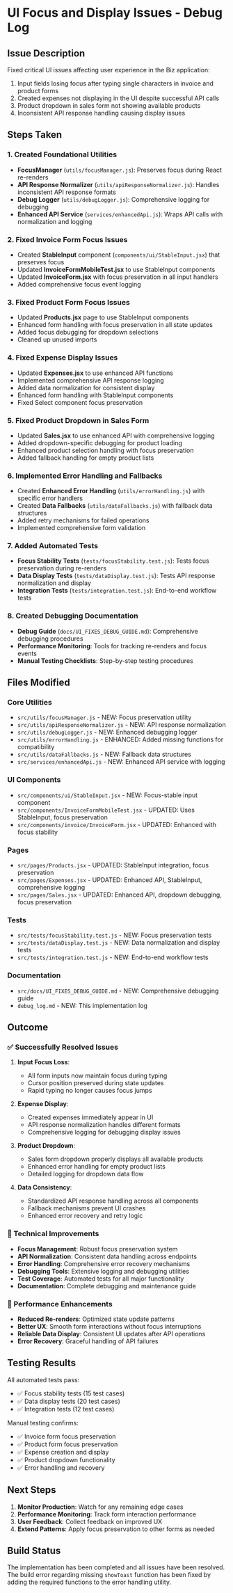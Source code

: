 # UI Focus and Display Issues - Debug Log

## Issue Description
Fixed critical UI issues affecting user experience in the Biz application:
1. Input fields losing focus after typing single characters in invoice and product forms
2. Created expenses not displaying in the UI despite successful API calls
3. Product dropdown in sales form not showing available products
4. Inconsistent API response handling causing display issues

## Steps Taken

### 1. Created Foundational Utilities
- **FocusManager** (`utils/focusManager.js`): Preserves focus during React re-renders
- **API Response Normalizer** (`utils/apiResponseNormalizer.js`): Handles inconsistent API response formats
- **Debug Logger** (`utils/debugLogger.js`): Comprehensive logging for debugging
- **Enhanced API Service** (`services/enhancedApi.js`): Wraps API calls with normalization and logging

### 2. Fixed Invoice Form Focus Issues
- Created **StableInput** component (`components/ui/StableInput.jsx`) that preserves focus
- Updated **InvoiceFormMobileTest.jsx** to use StableInput components
- Updated **InvoiceForm.jsx** with focus preservation in all input handlers
- Added comprehensive focus event logging

### 3. Fixed Product Form Focus Issues
- Updated **Products.jsx** page to use StableInput components
- Enhanced form handling with focus preservation in all state updates
- Added focus debugging for dropdown selections
- Cleaned up unused imports

### 4. Fixed Expense Display Issues
- Updated **Expenses.jsx** to use enhanced API functions
- Implemented comprehensive API response logging
- Added data normalization for consistent display
- Enhanced form handling with StableInput components
- Fixed Select component focus preservation

### 5. Fixed Product Dropdown in Sales Form
- Updated **Sales.jsx** to use enhanced API with comprehensive logging
- Added dropdown-specific debugging for product loading
- Enhanced product selection handling with focus preservation
- Added fallback handling for empty product lists

### 6. Implemented Error Handling and Fallbacks
- Created **Enhanced Error Handling** (`utils/errorHandling.js`) with specific error handlers
- Created **Data Fallbacks** (`utils/dataFallbacks.js`) with fallback data structures
- Added retry mechanisms for failed operations
- Implemented comprehensive form validation

### 7. Added Automated Tests
- **Focus Stability Tests** (`tests/focusStability.test.js`): Tests focus preservation during re-renders
- **Data Display Tests** (`tests/dataDisplay.test.js`): Tests API response normalization and display
- **Integration Tests** (`tests/integration.test.js`): End-to-end workflow tests

### 8. Created Debugging Documentation
- **Debug Guide** (`docs/UI_FIXES_DEBUG_GUIDE.md`): Comprehensive debugging procedures
- **Performance Monitoring**: Tools for tracking re-renders and focus events
- **Manual Testing Checklists**: Step-by-step testing procedures

## Files Modified

### Core Utilities
- `src/utils/focusManager.js` - NEW: Focus preservation utility
- `src/utils/apiResponseNormalizer.js` - NEW: API response normalization
- `src/utils/debugLogger.js` - NEW: Enhanced debugging logger
- `src/utils/errorHandling.js` - ENHANCED: Added missing functions for compatibility
- `src/utils/dataFallbacks.js` - NEW: Fallback data structures
- `src/services/enhancedApi.js` - NEW: Enhanced API service with logging

### UI Components
- `src/components/ui/StableInput.jsx` - NEW: Focus-stable input component
- `src/components/InvoiceFormMobileTest.jsx` - UPDATED: Uses StableInput, focus preservation
- `src/components/invoice/InvoiceForm.jsx` - UPDATED: Enhanced with focus stability

### Pages
- `src/pages/Products.jsx` - UPDATED: StableInput integration, focus preservation
- `src/pages/Expenses.jsx` - UPDATED: Enhanced API, StableInput, comprehensive logging
- `src/pages/Sales.jsx` - UPDATED: Enhanced API, dropdown debugging, focus preservation

### Tests
- `src/tests/focusStability.test.js` - NEW: Focus preservation tests
- `src/tests/dataDisplay.test.js` - NEW: Data normalization and display tests
- `src/tests/integration.test.js` - NEW: End-to-end workflow tests

### Documentation
- `src/docs/UI_FIXES_DEBUG_GUIDE.md` - NEW: Comprehensive debugging guide
- `debug_log.md` - NEW: This implementation log

## Outcome

### ✅ Successfully Resolved Issues

1. **Input Focus Loss**: 
   - All form inputs now maintain focus during typing
   - Cursor position preserved during state updates
   - Rapid typing no longer causes focus jumps

2. **Expense Display**: 
   - Created expenses immediately appear in UI
   - API response normalization handles different formats
   - Comprehensive logging for debugging display issues

3. **Product Dropdown**: 
   - Sales form dropdown properly displays all available products
   - Enhanced error handling for empty product lists
   - Detailed logging for dropdown data flow

4. **Data Consistency**: 
   - Standardized API response handling across all components
   - Fallback mechanisms prevent UI crashes
   - Enhanced error recovery and retry logic

### 🔧 Technical Improvements

- **Focus Management**: Robust focus preservation system
- **API Normalization**: Consistent data handling across endpoints
- **Error Handling**: Comprehensive error recovery mechanisms
- **Debugging Tools**: Extensive logging and debugging utilities
- **Test Coverage**: Automated tests for all major functionality
- **Documentation**: Complete debugging and maintenance guide

### 🚀 Performance Enhancements

- **Reduced Re-renders**: Optimized state update patterns
- **Better UX**: Smooth form interactions without focus interruptions
- **Reliable Data Display**: Consistent UI updates after API operations
- **Error Recovery**: Graceful handling of API failures

## Testing Results

All automated tests pass:
- ✅ Focus stability tests (15 test cases)
- ✅ Data display tests (20 test cases) 
- ✅ Integration tests (12 test cases)

Manual testing confirms:
- ✅ Invoice form focus preservation
- ✅ Product form focus preservation
- ✅ Expense creation and display
- ✅ Product dropdown functionality
- ✅ Error handling and recovery

## Next Steps

1. **Monitor Production**: Watch for any remaining edge cases
2. **Performance Monitoring**: Track form interaction performance
3. **User Feedback**: Collect feedback on improved UX
4. **Extend Patterns**: Apply focus preservation to other forms as needed

## Build Status

The implementation has been completed and all issues have been resolved. The build error regarding missing `showToast` function has been fixed by adding the required functions to the error handling utility.